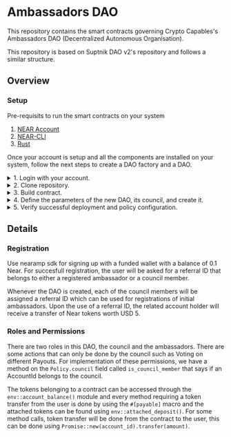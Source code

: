 # Ambassadors DAO

This repository contains the smart contracts governing Crypto Capables's Ambassadors DAO (Decentralized Autonomous Organisation).

This repository is based on Suptnik DAO v2's repository and follows a similar structure.

## Overview

### Setup

Pre-requisits to run the smart contracts on your system

1. [NEAR Account](https://wallet.testnet.near.org)
2. [NEAR-CLI](https://docs.near.org/docs/tools/near-cli#setup)
3. [Rust](https://www.rust-lang.org)

Once your account is setup and all the components are installed on your system, follow the next steps to create a DAO factory and a DAO.

<details>
<summary>1. Login with your account.</summary>
<p>

Using [`near-cli`](https://docs.near.org/docs/tools/near-cli#near-login), login to your account which will save your credentials locally:

```bash
near login
```

</p>
</details>

<details>
<summary>2. Clone repository.</summary>
<p>

```bash
git clone https://github.com/Crypto-Capable/ambassadors-dao-contracts
```

</p>
</details>

<details>
<summary>3. Build contract.</summary>
<p>

```bash
# go the the ambassadors-dao directory
cd ambassadors-dao
# build the contract, this will produce a WASM binary
sh build.sh
```

</p>
</details>

<details>
<summary>4. Define the parameters of the new DAO, its council, and create it.</summary>
<p>

- Define the council of your DAO:

```bash
export CONTRACT_ID=DAO_ACCOUNT.testnet
```

```bash
export COUNCIL='["siddyboi.testnet","padiyar.testnet"]'
```

- Configure the name, purpose, and initial council members of the DAO and convert the arguments in base64:

```bash
export ARGS='{"name": "ca-dao", "purpose": "Crypto Capabale Campus Ambassadors DAO", "council": '$COUNCIL'}'
```

- Create the new DAO!:

```bash
near deploy $CONTRACT_ID \
  --wasmFile res/ambassadors_dao.wasm \
  --initFunction "new" \
  --initArgs $ARGS \
  --accountId $CONTRACTID
```

**Note:** If you see `false` at the bottom (after the transaction link) something went wrong. Check your arguments passed and target contracts and re-deploy.

If you are prototyping you should create sub-accounts and deploy your smart contracts there. Once you don't need a particular version you can just delete that particular sub-account.

</p>
</details>

<details>
<summary>5. Verify successful deployment and policy configuration.</summary>
<p>

The DAO deployment will create a new [sub-account](https://docs.near.org/docs/concepts/account#subaccounts) ( `genesis.YOUR_ACCOUNT.testnet` ) and deploy a Sputnik v2 DAO contract to it.

- Setup another env variable for your DAO contract:

```bash
export SPUTNIK_ID=genesis.$CONTRACT_ID
```

- Now call `get_policy` on this contract using [`near view`](https://docs.near.org/docs/tools/near-cli#near-view)

```bash
near view $SPUTNIK_ID get_policy
```

</p>
</details>

## Details

### Registration

Use nearamp sdk for signing up with a funded wallet with a balance of 0.1 Near. For succesfull registration, the user will be asked for a referral ID that belongs to either a registered ambassador or a council member.

Whenever the DAO is created, each of the council members will be assigned a referral ID which can be used for registrations of initial ambassadors. Upon the use of a referral ID, the related account holder will receive a transfer of Near tokens worth USD 5.

### Roles and Permissions

There are two roles in this DAO, the council and the ambassadors. There are some actions that can only be done by the council such as Voting on different Payouts. For implementation of these permissions, we have a method on the `Policy.council` field called `is_council_member` that says if an AccountId belongs to the council.

The tokens belonging to a contract can be accessed through the `env::account_balance()` module and every method requiring a token transfer from the user is done by using the `#[payable]` macro and the attached tokens can be found using `env::attached_deposit()`. For some method calls, token transfer will be done from the contract to the user, this can be done using `Promise::new(account_id).transfer(amount)`.

